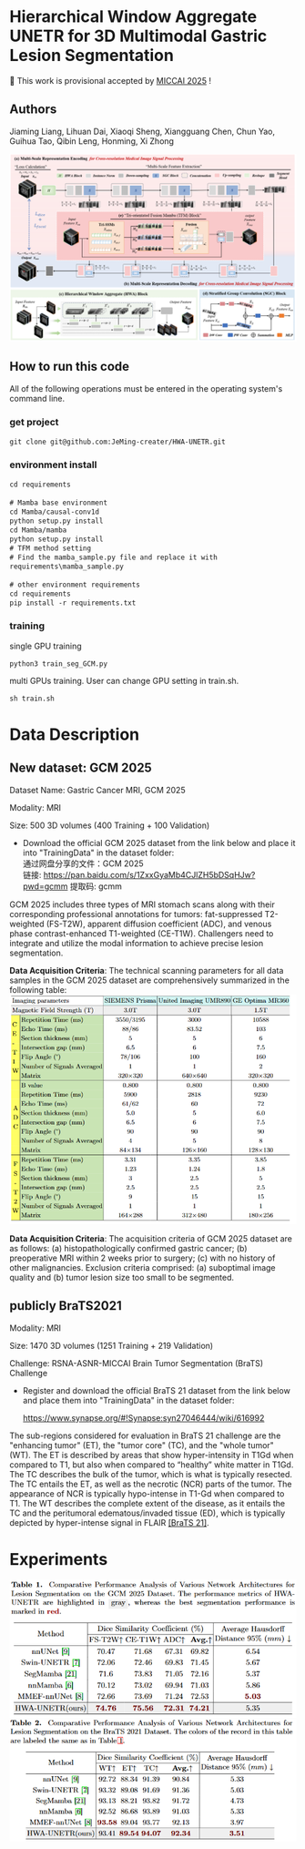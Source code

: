 # Hierarchical Window Aggregate UNETR for 3D Multimodal Gastric Lesion Segmentation

🎉 This work is provisional accepted by [MICCAI 2025](https://conferences.miccai.org/2025/en/default.asp) !

## Authors
Jiaming Liang, 
Lihuan Dai, 
Xiaoqi Sheng, 
Xiangguang Chen, 
Chun Yao, 
Guihua Tao, 
Qibin Leng, 
Honming, 
Xi Zhong

![Overview](./img/Overview.jpg)

## How to run this code
All of the following operations must be entered in the operating system's command line.

### get project
```
git clone git@github.com:JeMing-creater/HWA-UNETR.git
```

### environment install
```
cd requirements

# Mamba base environment
cd Mamba/causal-conv1d
python setup.py install
cd Mamba/mamba
python setup.py install
# TFM method setting
# Find the mamba_sample.py file and replace it with requirements\mamba_sample.py

# other environment requirements
cd requirements
pip install -r requirements.txt
```
### training
single GPU training
```
python3 train_seg_GCM.py
```
multi GPUs training. User can change GPU setting in train.sh. 
```
sh train.sh
```


# Data Description
## New dataset:  GCM 2025
Dataset Name: Gastric Cancer MRI, GCM 2025

Modality: MRI

Size: 500 3D volumes (400 Training + 100 Validation)

- Download the official GCM 2025 dataset from the link below and place it into "TrainingData" in the dataset folder: <br>
    通过网盘分享的文件：GCM 2025<br>
    链接: https://pan.baidu.com/s/1ZxxGyaMb4CJlZH5bDSqHJw?pwd=gcmm 提取码: gcmm

GCM 2025 includes three types of MRI stomach scans along with their corresponding professional annotations for tumors: fat-suppressed T2-weighted (FS-T2W), apparent diffusion coefficient (ADC), and venous phase contrast-enhanced T1-weighted (CE-T1W). Challengers need to integrate and utilize the modal information to achieve precise lesion segmentation.

**Data Acquisition Criteria**: The technical scanning parameters for all data samples in the GCM 2025 dataset are comprehensively summarized in the following table:<br>
![Data Acquisition Criteria](./img/DAC.jpg)

**Data Acquisition Criteria**: The acquisition criteria of GCM 2025 dataset are as follows: (a) histopathologically confirmed gastric cancer; (b) preoperative MRI within 2 weeks prior to surgery; (c) with no history of other malignancies. Exclusion criteria comprised: (a) suboptimal image quality and (b) tumor lesion size too small to be segmented. <br>

## publicly BraTS2021

Modality: MRI

Size: 1470 3D volumes (1251 Training + 219 Validation)

Challenge: RSNA-ASNR-MICCAI Brain Tumor Segmentation (BraTS) Challenge

- Register and download the official BraTS 21 dataset from the link below and place them into "TrainingData" in the dataset folder:

  https://www.synapse.org/#!Synapse:syn27046444/wiki/616992

The sub-regions considered for evaluation in BraTS 21 challenge are the "enhancing tumor" (ET), the "tumor core" (TC), and the "whole tumor" (WT). The ET is described by areas that show hyper-intensity in T1Gd when compared to T1, but also when compared to “healthy” white matter in T1Gd. The TC describes the bulk of the tumor, which is what is typically resected. The TC entails the ET, as well as the necrotic (NCR) parts of the tumor. The appearance of NCR is typically hypo-intense in T1-Gd when compared to T1. The WT describes the complete extent of the disease, as it entails the TC and the peritumoral edematous/invaded tissue (ED), which is typically depicted by hyper-intense signal in FLAIR [[BraTS 21]](http://braintumorsegmentation.org/).

# Experiments
![Table1](./img/Table1.jpg)
![Table2](./img/Table2.jpg)
